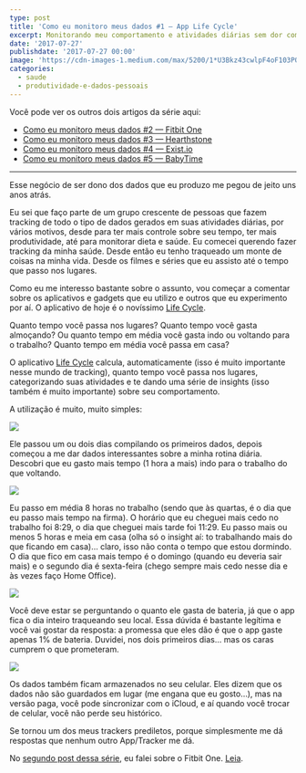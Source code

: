 ```yaml
---
type: post
title: 'Como eu monitoro meus dados #1 — App Life Cycle'
excerpt: Monitorando meu comportamento e atividades diárias sem dor com App Life Cycle
date: '2017-07-27'
publishdate: '2017-07-27 00:00'
image: 'https://cdn-images-1.medium.com/max/5200/1*U3Bkz43cwlpF4oF103PQKA.jpeg'
categories:
  - saude
  - produtividade-e-dados-pessoais
---
```

Você pode ver os outros dois artigos da série aqui:

* [Como eu monitoro meus dados #2 — Fitbit One](https://diegoeis.com/como-eu-monitoro-meus-dados-2-fitbit-one/)
* [Como eu monitoro meus dados #3 — Hearthstone](https://diegoeis.com/como-eu-monitoro-meus-dados-3-hearthstone/)
* [Como eu monitoro meus dados #4 — Exist.io](https://diegoeis.com/como-monitoro-meus-dados-4-exist-io/)
* [Como eu monitoro meus dados #5 — BabyTime](https://diegoeis.com/como-monitoro-meus-dados-babytime/)

---

Esse negócio de ser dono dos dados que eu produzo me pegou de jeito uns anos atrás.

Eu sei que faço parte de um grupo crescente de pessoas que fazem tracking de todo o tipo de dados gerados em suas atividades diárias, por vários motivos, desde para ter mais controle sobre seu tempo, ter mais produtividade, até para monitorar dieta e saúde. Eu comecei querendo fazer tracking da minha saúde. Desde então eu tenho traqueado um monte de coisas na minha vida. Desde os filmes e séries que eu assisto até o tempo que passo nos lugares.

Como eu me interesso bastante sobre o assunto, vou começar a comentar sobre os aplicativos e gadgets que eu utilizo e outros que eu experimento por aí. O aplicativo de hoje é o novíssimo [Life Cycle](http://www.northcube.com/lifecycle/).

Quanto tempo você passa nos lugares? Quanto tempo você gasta almoçando? Ou quanto tempo em média você gasta indo ou voltando para o trabalho? Quanto tempo em média você passa em casa?

O aplicativo [Life Cycle](http://www.northcube.com/lifecycle/) calcula, automaticamente (isso é muito importante nesse mundo de tracking), quanto tempo você passa nos lugares, categorizando suas atividades e te dando uma série de insights (isso também é muito importante) sobre seu comportamento.

A utilização é muito, muito simples:

![](https://cdn-images-1.medium.com/max/3496/1*x7_qo6ZQDA9tk2pcf9Yvlw.png)

Ele passou um ou dois dias compilando os primeiros dados, depois começou a me dar dados interessantes sobre a minha rotina diária. Descobri que eu gasto mais tempo (1 hora a mais) indo para o trabalho do que voltando.

![](https://cdn-images-1.medium.com/max/2000/1*RZ6iRgbMHLna5ewGnwZNwQ.png)

Eu passo em média 8 horas no trabalho (sendo que às quartas, é o dia que eu passo mais tempo na firma). O horário que eu cheguei mais cedo no trabalho foi 8:29, o dia que cheguei mais tarde foi 11:29. Eu passo mais ou menos 5 horas e meia em casa (olha só o insight aí: to trabalhando mais do que ficando em casa)… claro, isso não conta o tempo que estou dormindo. O dia que fico em casa mais tempo é o domingo (quando eu deveria sair mais) e o segundo dia é sexta-feira (chego sempre mais cedo nesse dia e às vezes faço Home Office).

![](https://cdn-images-1.medium.com/max/2000/1*vW816yCg3a3xUlPB7rK-ow.png)

Você deve estar se perguntando o quanto ele gasta de bateria, já que o app fica o dia inteiro traqueando seu local. Essa dúvida é bastante legítima e você vai gostar da resposta: a promessa que eles dão é que o app gaste apenas 1% de bateria. Duvidei, nos dois primeiros dias… mas os caras cumprem o que prometeram.

![](https://cdn-images-1.medium.com/max/3452/1*pNPwzXUZ_5jlNxtR2Pt5Og.png)

Os dados também ficam armazenados no seu celular. Eles dizem que os dados não são guardados em lugar (me engana que eu gosto…), mas na versão paga, você pode sincronizar com o iCloud, e aí quando você trocar de celular, você não perde seu histórico.

Se tornou um dos meus trackers prediletos, porque simplesmente me dá respostas que nenhum outro App/Tracker me dá.

No [segundo post dessa série](https://diegoeis.com/como-eu-monitoro-meus-dados-2-fitbit-one/), eu falei sobre o Fitbit One. [Leia](https://diegoeis.com/como-eu-monitoro-meus-dados-3-hearthstone/).
